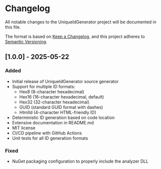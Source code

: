# Changelog

All notable changes to the UniqueIdGenerator project will be documented in this file.

The format is based on [Keep a Changelog](https://keepachangelog.com/en/1.0.0/),
and this project adheres to [Semantic Versioning](https://semver.org/spec/v2.0.0.html).

## [1.0.0] - 2025-05-22

### Added
- Initial release of UniqueIdGenerator source generator
- Support for multiple ID formats:
  - Hex8 (8-character hexadecimal)
  - Hex16 (16-character hexadecimal, default)
  - Hex32 (32-character hexadecimal)
  - GUID (standard GUID format with dashes)
  - HtmlId (4-character HTML-friendly ID)
- Deterministic ID generation based on code location
- Extensive documentation in README.md
- MIT license
- CI/CD pipeline with GitHub Actions
- Unit tests for all ID generation formats

### Fixed
- NuGet packaging configuration to properly include the analyzer DLL
